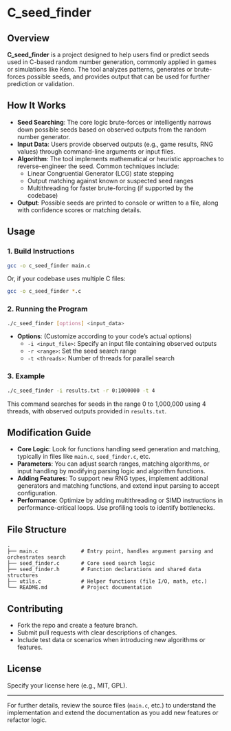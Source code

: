 # C_seed_finder

## Overview

**C_seed_finder** is a project designed to help users find or predict seeds used in C-based random number generation, commonly applied in games or simulations like Keno. The tool analyzes patterns, generates or brute-forces possible seeds, and provides output that can be used for further prediction or validation.

## How It Works

- **Seed Searching**: The core logic brute-forces or intelligently narrows down possible seeds based on observed outputs from the random number generator.
- **Input Data**: Users provide observed outputs (e.g., game results, RNG values) through command-line arguments or input files.
- **Algorithm**: The tool implements mathematical or heuristic approaches to reverse-engineer the seed. Common techniques include:
  - Linear Congruential Generator (LCG) state stepping
  - Output matching against known or suspected seed ranges
  - Multithreading for faster brute-forcing (if supported by the codebase)
- **Output**: Possible seeds are printed to console or written to a file, along with confidence scores or matching details.

## Usage

### 1. Build Instructions

```bash
gcc -o c_seed_finder main.c
```

Or, if your codebase uses multiple C files:

```bash
gcc -o c_seed_finder *.c
```

### 2. Running the Program

```bash
./c_seed_finder [options] <input_data>
```

- **Options**: (Customize according to your code’s actual options)
  - `-i <input_file>`: Specify an input file containing observed outputs
  - `-r <range>`: Set the seed search range
  - `-t <threads>`: Number of threads for parallel search

### 3. Example

```bash
./c_seed_finder -i results.txt -r 0:1000000 -t 4
```

This command searches for seeds in the range 0 to 1,000,000 using 4 threads, with observed outputs provided in `results.txt`.

## Modification Guide

- **Core Logic**: Look for functions handling seed generation and matching, typically in files like `main.c`, `seed_finder.c`, etc.
- **Parameters**: You can adjust search ranges, matching algorithms, or input handling by modifying parsing logic and algorithm functions.
- **Adding Features**: To support new RNG types, implement additional generators and matching functions, and extend input parsing to accept configuration.
- **Performance**: Optimize by adding multithreading or SIMD instructions in performance-critical loops. Use profiling tools to identify bottlenecks.

## File Structure

```
.
├── main.c              # Entry point, handles argument parsing and orchestrates search
├── seed_finder.c       # Core seed search logic
├── seed_finder.h       # Function declarations and shared data structures
├── utils.c             # Helper functions (file I/O, math, etc.)
└── README.md           # Project documentation
```

## Contributing

- Fork the repo and create a feature branch.
- Submit pull requests with clear descriptions of changes.
- Include test data or scenarios when introducing new algorithms or features.

## License

Specify your license here (e.g., MIT, GPL).

---

For further details, review the source files (`main.c`, etc.) to understand the implementation and extend the documentation as you add new features or refactor logic.
